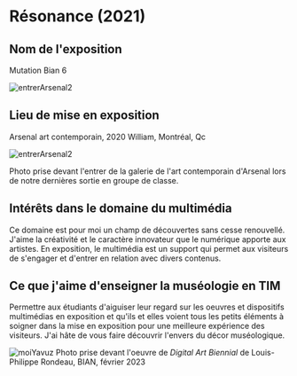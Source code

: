 # Résonance (2021)

## Nom de l'exposition
Mutation Bian 6

![entrerArsenal2](https://user-images.githubusercontent.com/112128474/219438308-eeece3a9-3e76-45ac-b24e-3a979081edb2.png)

## Lieu de mise en exposition

Arsenal art contemporain, 2020 William, Montréal, Qc

![entrerArsenal2](https://user-images.githubusercontent.com/112128474/219438308-eeece3a9-3e76-45ac-b24e-3a979081edb2.png)

Photo prise devant l'entrer de la galerie de l'art contemporain d'Arsenal lors de notre dernières sortie en groupe de classe.

## Intérêts dans le domaine du multimédia
Ce domaine est pour moi un champ de découvertes sans cesse renouvellé. J'aime la créativité et le caractère innovateur que le numérique apporte aux artistes. En exposition, le multimédia est un support qui permet aux visiteurs de s'engager et d'entrer en relation avec divers contenus.

## Ce que j'aime d'enseigner la muséologie en TIM
Permettre aux étudiants d'aiguiser leur regard sur les oeuvres et dispositifs multimédias en exposition et qu'ils et elles voient tous les petits éléments à soigner dans la mise en exposition pour une meilleure expérience des visiteurs. J'ai hâte de vous faire découvrir l'envers du décor muséologique.




![moiYavuz](https://user-images.githubusercontent.com/112128474/219435617-1322e50b-aaa7-490a-96f0-58e0aeb5972a.png)
Photo prise devant l'oeuvre de *Digital Art Biennial* de Louis-Philippe Rondeau, BIAN, février 2023
